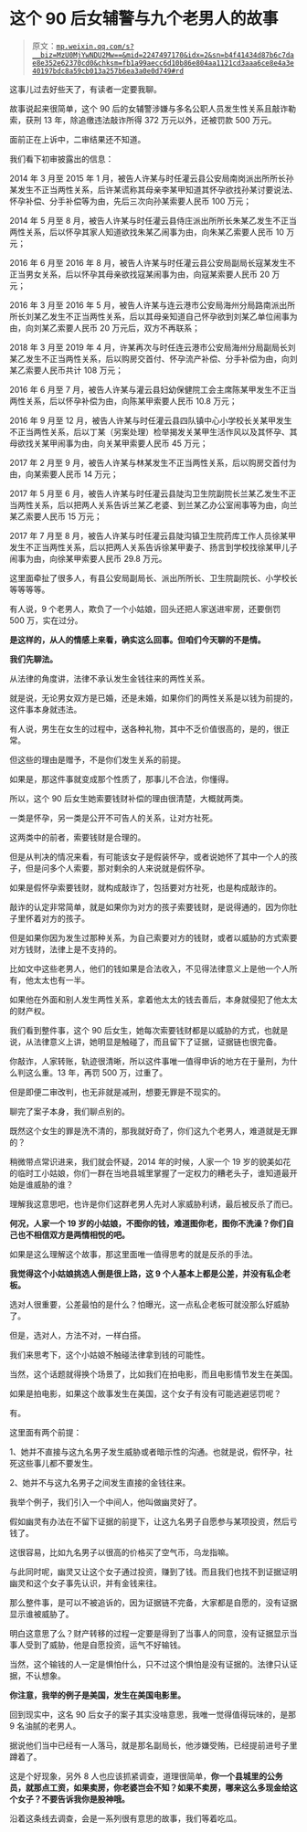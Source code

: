 # 这个 90 后女辅警与九个老男人的故事

> 原文：[`mp.weixin.qq.com/s?__biz=MzU0MjYwNDU2Mw==&mid=2247497170&idx=2&sn=b4f41434d87b6c7dae8e352e62370cd0&chksm=fb1a99aecc6d10b86e804aa1121cd3aaa6ce8e4a3e40197bdc8a59cb013a257b6ea3a0e0d749#rd`](http://mp.weixin.qq.com/s?__biz=MzU0MjYwNDU2Mw==&mid=2247497170&idx=2&sn=b4f41434d87b6c7dae8e352e62370cd0&chksm=fb1a99aecc6d10b86e804aa1121cd3aaa6ce8e4a3e40197bdc8a59cb013a257b6ea3a0e0d749#rd)

这事儿过去好些天了，有读者一定要我聊。 

故事说起来很简单，这个 90 后的女辅警涉嫌与多名公职人员发生性关系且敲诈勒索，获刑 13 年，除追缴违法敲诈所得 372 万元以外，还被罚款 500 万元。 

面前正在上诉中，二审结果还不知道。 

我们看下初审披露出的信息： 

2014 年 3 月至 2015 年 1 月，被告人许某与时任灌云县公安局南岗派出所所长孙某发生不正当两性关系，后许某谎称其母亲李某甲知道其怀孕欲找孙某讨要说法、怀孕补偿、分手补偿等为由，先后三次向孙某索要人民币 100 万元； 

2014 年 5 月至 8 月，被告人许某与时任灌云县侍庄派出所所长朱某乙发生不正当两性关系，后以怀孕其家人知道欲找朱某乙闹事为由，向朱某乙索要人民币 10 万元； 

2016 年 6 月至 2016 年 8 月，被告人许某与时任灌云县公安局副局长寇某发生不正当男女关系，后以怀孕其母亲欲找寇某闹事为由，向寇某索要人民币 20 万元； 

2016 年 3 月至 2016 年 5 月，被告人许某与连云港市公安局海州分局路南派出所所长刘某乙发生不正当两性关系，后以其母亲知道自己怀孕欲到刘某乙单位闹事为由，向刘某乙索要人民币 20 万元后，双方不再联系；

2018 年 3 月至 2019 年 4 月，许某再次与时任连云港市公安局海州分局副局长刘某乙发生不正当两性关系，后以购房交首付、怀孕流产补偿、分手补偿为由，向刘某乙索要人民币共计 108 万元； 

2016 年 6 月至 7 月，被告人许某与灌云县妇幼保健院工会主席陈某甲发生不正当两性关系，后以怀孕补偿为由，向陈某甲索要人民币 10.8 万元； 

2016 年 9 月至 12 月，被告人许某与时任灌云县四队镇中心小学校长关某甲发生不正当两性关系，后以丁某（另案处理）检举揭发关某甲生活作风以及其怀孕、其母欲找关某甲闹事为由，向关某甲索要人民币 45 万元； 

2017 年 2 月至 9 月，被告人许某与林某发生不正当两性关系，后以购房交首付为由，向某索要人民币 14 万元； 

2017 年 5 月至 6 月，被告人许某与时任灌云县陡沟卫生院副院长兰某乙发生不正当两性关系，后以把两人关系告诉兰某乙老婆、到兰某乙办公室闹事等为由，向兰某乙索要人民币 15 万元；

2017 年 7 月至 8 月，被告人许某与时任灌云县陡沟镇卫生院药库工作人员徐某甲发生不正当两性关系，后以把两人关系告诉徐某甲妻子、扬言到学校找徐某甲儿子闹事为由，向徐某甲索要人民币 29.8 万元。

这里面牵扯了很多人，有县公安局副局长、派出所所长、卫生院副院长、小学校长等等等等。

有人说，9 个老男人，欺负了一个小姑娘，回头还把人家送进牢房，还要倒罚 500 万，实在过分。 

**是这样的，从人的情感上来看，确实这么回事。但咱们今天聊的不是情。**

**我们先聊法。**

从法律的角度讲，法律不承认发生金钱往来的两性关系。

就是说，无论男女双方是已婚，还是未婚，如果你们的两性关系是以钱为前提的，这件事本身就违法。

有人说，男生在女生的过程中，送各种礼物，其中不乏价值很高的，是的，很正常。 

但这些的理由是赠予，不是你们发生关系的前提。

如果是，那这件事就变成那个性质了，那事儿不合法，你懂得。

所以，这个 90 后女生她索要钱财补偿的理由很清楚，大概就两类。 

一类是怀孕，另一类是公开不可告人的关系，让对方社死。

这两类中的前者，索要钱财是合理的。 

但是从判决的情况来看，有可能该女子是假装怀孕，或者说她怀了其中一个人的孩子，但是问多个人索要，那对剩余的人来说就是假怀孕。 

如果是假怀孕索要钱财，就构成敲诈了，包括要对方社死，也是构成敲诈的。

敲诈的认定非常简单，就是如果你为对方的孩子索要钱财，是说得通的，因为你肚子里怀着对方的孩子。 

但是如果你因为发生过那种关系，为自己索要对方的钱财，或者以威胁的方式索要对方钱财，法律上是不支持的。

比如文中这些老男人，他们的钱如果是合法收入，不见得法律意义上是他一个人所有，他太太也有一半。

如果他在外面和别人发生两性关系，拿着他太太的钱去善后，本身就侵犯了他太太的财产权。

我们看到整件事，这个 90 后女生，她每次索要钱财都是以威胁的方式，也就是说，从法律意义上讲，她明显是触碰了，而且留下了证据，证据链也很完备。

你敲诈，人家转账，轨迹很清晰，所以这件事唯一值得申诉的地方在于量刑，为什么判这么重。13 年，再罚 500 万，过重了。

但是即便二审改判，也无非就是减刑，想要无罪是不现实的。 

聊完了案子本身，我们聊点别的。 

既然这个女生的罪是洗不清的，那我就好奇了，你们这九个老男人，难道就是无罪的？

稍微带点常识进来，我们就会怀疑，2014 年的时候，人家一个 19 岁的貌美如花的临时工小姑娘，你们一群在当地县城里掌握了一定权力的糟老头子，谁知道最开始是谁威胁的谁？

理解我这意思吧，也许是你们这群老男人先对人家威胁利诱，最后被反杀了而已。 

**何况，人家一个 19 岁的小姑娘，不图你的钱，难道图你老，图你不洗澡？你们自己也不相信双方是两情相悦的吧。**

如果是这么理解这个故事，那这里面唯一值得思考的就是反杀的手法。 

**我觉得这个小姑娘挑选人倒是很上路，这 9 个人基本上都是公差，并没有私企老板。**

选对人很重要，公差最怕的是什么？怕曝光，这一点私企老板可就没那么好威胁了。

但是，选对人，方法不对，一样白搭。

我们来思考下，这个小姑娘不触碰法律拿到钱的可能性。 

当然，这个话题就得换个场景了，比如我们在拍电影，而且电影情节发生在美国。 

如果是拍电影，如果这个故事发生在美国，这个女子有没有可能逃避惩罚呢？

有。

这里面有两个前提： 

1、她并不直接与这九名男子发生威胁或者暗示性的沟通。也就是说，假怀孕，社死这些事儿都不要发生。

2、她并不与这九名男子之间发生直接的金钱往来。 

我举个例子，我们引入一个中间人，他叫做幽灵好了。 

假如幽灵有办法在不留下证据的前提下，让这九名男子自愿参与某项投资，然后亏钱了。

这很容易，比如九名男子以很高的价格买了空气币，乌龙指嘛。

与此同时呢，幽灵又让这个女子通过投资，赚到了钱。而且我们也找不到证据证明幽灵和这个女子事先认识，并有金钱来往。 

那么整件事，是可以不被追诉的，因为证据链不完备，大家都是自愿的，没有证据显示谁被威胁了。 

明白这意思了么？财产转移的过程一定要是得到了当事人的同意，没有证据显示当事人受到了威胁，他是自愿投资，运气不好输钱。 

当然，这个输钱的人一定是惧怕什么，只不过这个惧怕是没有证据的。法律只认证据，不认想象。

**你注意，我举的例子是美国，发生在美国电影里。** 

回到现实中，这名 90 后女子的案子其实没啥意思，我唯一觉得值得玩味的，是那 9 名油腻的老男人。 

据说他们当中已经有一人落马，就是那名副局长，他涉嫌受贿，已经提前进号子里蹲着了。

这是个好现象，另外 8 人也应该抓紧调查，道理很简单，**你一个县城里的公务员，就那点工资，如果卖房，你老婆岂会不知？如果不卖房，哪来这么多现金给这个女子？不要告诉我你是股神哦。**

沿着这条线去调查，会是一系列很有意思的故事，我们等着吃瓜。